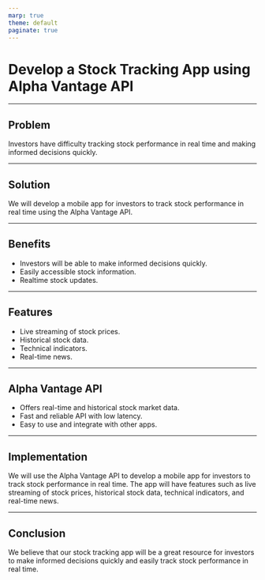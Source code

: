 ```yaml
---
marp: true
theme: default
paginate: true
---
```

# Develop a Stock Tracking App using Alpha Vantage API

---
## Problem

Investors have difficulty tracking stock performance in real time and making informed decisions quickly.

---
## Solution

We will develop a mobile app for investors to track stock performance in real time using the Alpha Vantage API.

---
## Benefits

- Investors will be able to make informed decisions quickly. 
- Easily accessible stock information. 
- Realtime stock updates. 

---
## Features

- Live streaming of stock prices. 
- Historical stock data. 
- Technical indicators. 
- Real-time news. 

---
## Alpha Vantage API

- Offers real-time and historical stock market data. 
- Fast and reliable API with low latency. 
- Easy to use and integrate with other apps. 

---
## Implementation

We will use the Alpha Vantage API to develop a mobile app for investors to track stock performance in real time. The app will have features such as live streaming of stock prices, historical stock data, technical indicators, and real-time news. 

---
## Conclusion

We believe that our stock tracking app will be a great resource for investors to make informed decisions quickly and easily track stock performance in real time.
  
